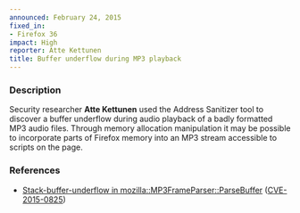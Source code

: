 ```yaml
---
announced: February 24, 2015
fixed_in:
- Firefox 36
impact: High
reporter: Atte Kettunen
title: Buffer underflow during MP3 playback
---
```


<h3>Description</h3>

<p>Security researcher <strong>Atte Kettunen</strong> used the Address Sanitizer
tool to discover a buffer underflow during audio playback of a badly formatted
MP3 audio files. Through memory allocation manipulation it may be possible to
incorporate parts of Firefox memory into an MP3 stream accessible to scripts on
the page.
</p>

<h3>References</h3>

<ul>
  <li><a href="https://bugzilla.mozilla.org/show_bug.cgi?id=1092370">
       Stack-buffer-underflow in mozilla::MP3FrameParser::ParseBuffer</a>
(<a href="http://cve.mitre.org/cgi-bin/cvename.cgi?name=CVE-2015-0825"
class="ex-ref">CVE-2015-0825</a>)</li>
</ul>



